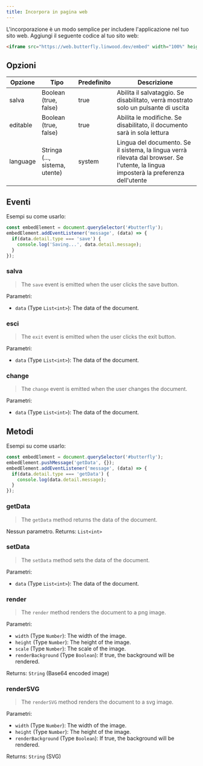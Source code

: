 ```yaml
---
title: Incorpora in pagina web
---
```


L'incorporazione è un modo semplice per includere l'applicazione nel tuo sito web.
Aggiungi il seguente codice al tuo sito web:

```html
<iframe src="https://web.butterfly.linwood.dev/embed" width="100%" height="500px" allowtransparency="true"></iframe>
```

## Opzioni

| Opzione  | Tipo                                                                                              | Predefinito | Descrizione                                                                                                                                                           |
| -------- | ------------------------------------------------------------------------------------------------- | ----------- | --------------------------------------------------------------------------------------------------------------------------------------------------------------------- |
| salva    | Boolean (true, false)                                                          | true        | Abilita il salvataggio. Se disabilitato, verrà mostrato solo un pulsante di uscita                                                                    |
| editable | Boolean (true, false)                                                          | true        | Abilita le modifiche. Se disabilitato, il documento sarà in sola lettura                                                                              |
| language | Stringa (..., sistema, utente) | system      | Lingua del documento. Se il sistema, la lingua verrà rilevata dal browser. Se l'utente, la lingua imposterà la preferenza dell'utente |

## Eventi

Esempi su come usarlo:

```javascript
const embedElement = document.querySelector('#butterfly');
embedElement.addEventListener('message', (data) => {
  if(data.detail.type === 'save') {
    console.log('Saving...', data.detail.message);
  }
});
```

### salva

> The `save` event is emitted when the user clicks the save button.

Parametri:

- `data` (Type `List<int>`): The data of the document.

### esci

> The `exit` event is emitted when the user clicks the exit button.

Parametri:

- `data` (Type `List<int>`): The data of the document.

### change

> The `change` event is emitted when the user changes the document.

Parametri:

- `data` (Type `List<int>`): The data of the document.

## Metodi

Esempi su come usarlo:

```javascript
const embedElement = document.querySelector('#butterfly');
embedElement.pushMessage('getData', {});
embedElement.addEventListener('message', (data) => {
  if(data.detail.type === 'getData') {
    console.log(data.detail.message);
  }
});
```

### getData

> The `getData` method returns the data of the document.

Nessun parametro.
Returns: `List<int>`

### setData

> The `setData` method sets the data of the document.

Parametri:

- `data` (Type `List<int>`): The data of the document.

### render

> The `render` method renders the document to a png image.

Parametri:

- `width` (Type `Number`): The width of the image.
- `height` (Type `Number`): The height of the image.
- `scale` (Type `Number`): The scale of the image.
- `renderBackground` (Type `Boolean`): If true, the background will be rendered.

Returns: `String` (Base64 encoded image)

### renderSVG

> The `renderSVG` method renders the document to a svg image.

Parametri:

- `width` (Type `Number`): The width of the image.
- `height` (Type `Number`): The height of the image.
- `renderBackground` (Type `Boolean`): If true, the background will be rendered.

Returns: `String` (SVG)

